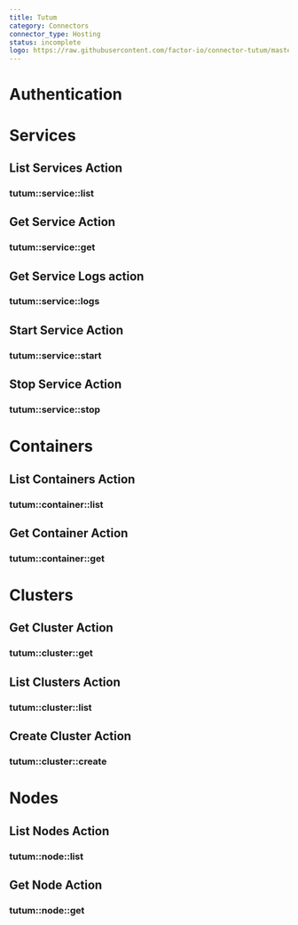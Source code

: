 ```yaml
---
title: Tutum
category: Connectors
connector_type: Hosting
status: incomplete
logo: https://raw.githubusercontent.com/factor-io/connector-tutum/master/logo.png
---
```

# Authentication

# Services

## List Services Action
### tutum::service::list

## Get Service Action
### tutum::service::get

## Get Service Logs action
### tutum::service::logs

## Start Service Action
### tutum::service::start

## Stop Service Action
### tutum::service::stop

# Containers

## List Containers Action
### tutum::container::list

## Get Container Action
### tutum::container::get

# Clusters

## Get Cluster Action
### tutum::cluster::get

## List Clusters Action
### tutum::cluster::list

## Create Cluster Action
### tutum::cluster::create

# Nodes
## List Nodes Action
### tutum::node::list
## Get Node Action
### tutum::node::get
